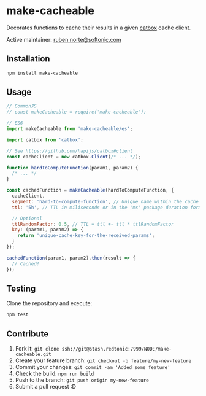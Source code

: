 # make-cacheable

Decorates functions to cache their results in a given [catbox](https://github.com/hapijs/catbox) cache client.

Active maintainer: [ruben.norte@softonic.com](mailto:ruben.norte@softonic.com?subject=make-cacheable)

## Installation

```bash
npm install make-cacheable
```

## Usage

```js
// CommonJS
// const makeCacheable = require('make-cacheable');

// ES6
import makeCacheable from 'make-cacheable/es';

import catbox from 'catbox';

// See https://github.com/hapijs/catbox#client
const cacheClient = new catbox.Client(/* ... */);

function hardToComputeFunction(param1, param2) {
  /* ... */
}

const cachedFunction = makeCacheable(hardToComputeFunction, {
  cacheClient,
  segment: 'hard-to-compute-function', // Unique name within the cache client
  ttl: '5h', // TTL in miliseconds or in the 'ms' package duration format

  // Optional
  ttlRandomFactor: 0.5, // TTL = ttl +- ttl * ttlRandomFactor
  key: (param1, param2) => {
    return 'unique-cache-key-for-the-received-params';
  }
});

cachedFunction(param1, param2).then(result => {
  // Cached!
});
```

## Testing

Clone the repository and execute:

```bash
npm test
```

## Contribute

1. Fork it: `git clone ssh://git@stash.redtonic:7999/NODE/make-cacheable.git`
2. Create your feature branch: `git checkout -b feature/my-new-feature`
3. Commit your changes: `git commit -am 'Added some feature'`
4. Check the build: `npm run build`
4. Push to the branch: `git push origin my-new-feature`
5. Submit a pull request :D
